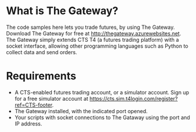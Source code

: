 What is The Gateway?
===
The code samples here lets you trade futures, by using The Gateway.
Download The Gateway for free at http://thegateway.azurewebsites.net.
The Gateway simply extends CTS T4 (a futures trading platform) with a socket interface, allowing other programming languages such as Python to collect data and send orders.

Requirements
===
* A CTS-enabled futures trading account, or a simulator account. Sign up for a free simulator account at https://cts.sim.t4login.com/register?ref=CTS-footer.
* The Gateway installed, with the indicated port opened.
* Your scripts with socket connections to The Gataway using the port and IP address.








